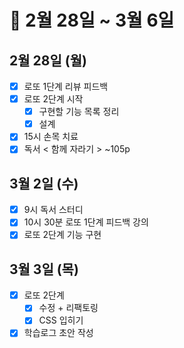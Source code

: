 # 🐯 2월 28일 ~ 3월 6일

## 2월 28일 (월)

- [x] 로또 1단계 리뷰 피드백
- [x] 로또 2단계 시작
  - [x] 구현할 기능 목록 정리
  - [x] 설계
- [x] 15시 손목 치료
- [x] 독서 < 함께 자라기 > ~105p

## 3월 2일 (수)

- [x] 9시 독서 스터디
- [x] 10시 30분 로또 1단계 피드백 강의
- [x] 로또 2단계 기능 구현

## 3월 3일 (목)

- [x] 로또 2단계
  - [x] 수정 + 리팩토링
  - [x] CSS 입히기
- [x] 학습로그 초안 작성
